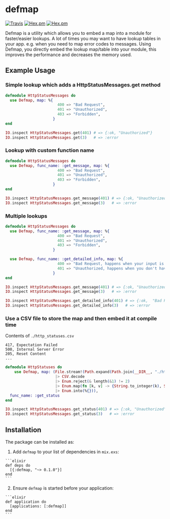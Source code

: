 # defmap

[![Travis](https://img.shields.io/travis/minhajuddin/defmap.svg?style=flat-square)](https://travis-ci.org/minhajuddin/defmap)
[![Hex.pm](https://img.shields.io/hexpm/v/defmap.svg?style=flat-square)](https://hex.pm/packages/defmap)
[![Hex.pm](https://img.shields.io/hexpm/dt/defmap.svg?style=flat-square)](https://hex.pm/packages/defmap)

Defmap is a utility which allows you to embed a map into a module for faster/easier
lookups. A lot of times you may want to have lookup tables in your app. e.g. when
you need to map error codes to messages. Using Defmap, you directly embed the lookup
map/table into your module, this improves the performance and decreases the memory used.

## Example Usage

### Simple lookup which adds a HttpStatusMessages.get method
```elixir
defmodule HttpStatusMessages do
  use Defmap, map: %{
                       400 => "Bad Request",
                       401 => "Unauthorized",
                       403 => "Forbidden",
                     }
end

IO.inspect HttpStatusMessages.get(401) # => {:ok, "Unauthorized"}
IO.inspect HttpStatusMessages.get(3)   # => :error
```

### Lookup with custom function name
```elixir
defmodule HttpStatusMessages do
  use Defmap, func_name: :get_message, map: %{
                       400 => "Bad Request",
                       401 => "Unauthorized",
                       403 => "Forbidden",
                     }
end

IO.inspect HttpStatusMessages.get_message(401) # => {:ok, "Unauthorized"}
IO.inspect HttpStatusMessages.get_message(3)   # => :error
```

### Multiple lookups
```elixir
defmodule HttpStatusMessages do
  use Defmap, func_name: :get_message, map: %{
                       400 => "Bad Request",
                       401 => "Unauthorized",
                       403 => "Forbidden",
                     }

  use Defmap, func_name: :get_detailed_info, map: %{
                       400 => "Bad Request, happens when your input is invalid",
                       401 => "Unauthorized, happens when you don't have enough privileges",
                     }
end

IO.inspect HttpStatusMessages.get_message(401) # => {:ok, "Unauthorized"}
IO.inspect HttpStatusMessages.get_message(3)   # => :error

IO.inspect HttpStatusMessages.get_detailed_info(401) # => {:ok,  "Bad Request, happens when your input is invalid"}
IO.inspect HttpStatusMessages.get_detailed_info(3)   # => :error
```

### Use a CSV file to store the map and then embed it at compile time

Contents of `./http_statuses.csv`
```csv
417, Expectation Failed
500, Internal Server Error
205, Reset Content
...
```

```elixir
defmodule HttpStatuses do
    use Defmap, map: (File.stream!(Path.expand(Path.join(__DIR__, "./http_statuses.csv")))
                      |> CSV.decode
                      |> Enum.reject(& length(&1) != 2)
                      |> Enum.map(fn [k, v] -> {String.to_integer(k), String.strip(v)} end)
                      |> Enum.into(%{})),
  func_name: :get_status
end

IO.inspect HttpStatusMessages.get_status(401) # => {:ok, "Unauthorized"}
IO.inspect HttpStatusMessages.get_status(3)   # => :error

```



## Installation

The package can be installed as:

  1. Add `defmap` to your list of dependencies in `mix.exs`:

    ```elixir
    def deps do
      [{:defmap, "~> 0.1.0"}]
    end
    ```

  2. Ensure `defmap` is started before your application:

    ```elixir
    def application do
      [applications: [:defmap]]
    end
    ```
